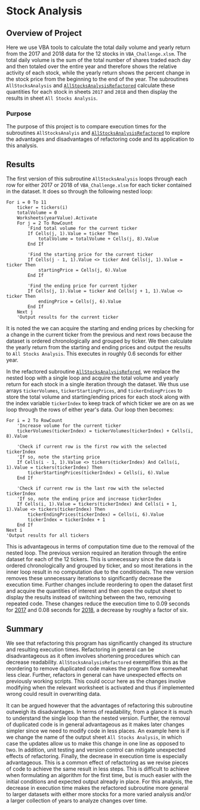 # Stock Analysis

## Overview of Project
Here we use VBA tools to calculate the total daily volume and yearly return
from the 2017 and 2018 data for the 12 stocks in `VBA_Challenge.xlsm`. The
total daily volume is the sum of the total number of shares traded each day and
then totaled over the entire year and therefore shows the relative activity of
each stock, while the yearly return shows the percent change in the stock price
from the beginning to the end of the year. The subroutines `AllStocksAnalysis`
and [`AllStocksAnalysisRefactored`](VBA_Challenge.vbs) calculate these
quantities for each stock in sheets `2017` and `2018` and then display the
results in sheet `All Stocks Analysis`.

### Purpose
The purpose of this project is to compare execution times for the subroutines
`AllStocksAnalyis` and [`AllStocksAnalysisRefactored`](VBA_Challenge.vbs) to
explore the advantages and disadvantages of refactoring code and its
application to this analysis.

## Results
The first version of this subroutine `AllStocksAnalysis` loops through each
row for either 2017 or 2018 of `VBA_Challenge.xlsm` for each ticker contained
in the dataset. It does so through the following nested loop:
```
For i = 0 To 11
    ticker = tickers(i)
    totalVolume = 0
    Worksheets(yearValue).Activate
    For j = 2 To RowCount
        'Find total volume for the current ticker
        If Cells(j, 1).Value = ticker Then
            totalVolume = totalVolume + Cells(j, 8).Value
        End If

        'Find the starting price for the current ticker
        If Cells(j - 1, 1).Value <> ticker And Cells(j, 1).Value = ticker Then
            startingPrice = Cells(j, 6).Value
        End If

        'Find the ending price for current ticker
        If Cells(j, 1).Value = ticker And Cells(j + 1, 1).Value <> ticker Then
            endingPrice = Cells(j, 6).Value
        End If
    Next j
    'Output results for the current ticker
```
It is noted the we can acquire the starting and ending prices by checking for a
change in the current ticker from the previous and next rows because the dataset
is ordered chronologically and grouped by ticker. We then calculate the yearly
return from the starting and ending prices and output the results to
`All Stocks Analysis`. This executes in roughly 0.6 seconds for either year.

In the refactored subroutine [`AllStocksAnalysisRefored`](VBA_Challenge.vbs),
we replace the nested loop with a single loop and acquire the total volume and
yearly return for each stock in a single iteration through the dataset. We thus
use arrays `tickerVolumes`, `tickerStartingPrices`, and `tickerEndingPrices` to
store the total volume and starting/ending prices for each stock along with the
index variable `tickerIndex` to keep track of which ticker we are on as we loop
through the rows of either year's data. Our loop then becomes:
```
For i = 2 To RowCount
    'Increase volume for the current ticker
    tickerVolumes(tickerIndex) = tickerVolumes(tickerIndex) + Cells(i, 8).Value
    
	'Check if current row is the first row with the selected tickerIndex
    'If so, note the starting price
    If Cells(i - 1, 1).Value <> tickers(tickerIndex) And Cells(i, 1).Value = tickers(tickerIndex) Then
        tickerStartingPrices(tickerIndex) = Cells(i, 6).Value
    End If

	'Check if current row is the last row with the selected tickerIndex
	'If so, note the ending price and increase tickerIndex
    If Cells(i, 1).Value = tickers(tickerIndex) And Cells(i + 1, 1).Value <> tickers(tickerIndex) Then
        tickerEndingPrices(tickerIndex) = Cells(i, 6).Value
        tickerIndex = tickerIndex + 1
    End If
Next i
'Output results for all tickers
```
This is advantageous in terms of computation time due to the removal of the
nested loop. The previous version required an iteration through the entire
dataset for each of the 12 tickers. This is unnecessary since the data is
ordered chronologically and grouped by ticker, and so most iterations in the
inner loop result in no computation due to the conditionals. The new version
removes these unnecessary iterations to significantly decrease the execution
time. Further changes include reordering to open the dataset first and acquire
the quantities of interest and then open the output sheet to display the
results instead of switching between the two, removing repeated code. These
changes reduce the execution time to 0.09 seconds for
[2017](Resources/VBA_Challenge_2017.png) and 0.08 seconds for
[2018](Resources/VBA_Challenge_2018.png), a decrease by roughly a factor of
six.

## Summary
We see that refactoring this program has significantly changed its structure
and resulting execution times. Refactoring in general can be disadvantageous
as it often involves shortening procedures which can decrease readability.
`AllStocksAnalysisRefactored` exemplifies this as the reordering to remove
duplicated code makes the program flow somewhat less clear. Further, refactors
in general can have unexpected effects on previously working scripts. This
could occur here as the changes involve modifying when the relevant worksheet
is activated and thus if implemented wrong could result in overwriting data.

It can be argued however that the advantages of refactoring this subroutine
outweigh its disadvantages. In terms of readability, from a glance it is much
to understand the single loop than the nested version. Further, the removal of
duplicated code is in general advantageous as it makes later changes simpler
since we need to modify code in less places. An example here is if we change
the name of the output sheet `All Stocks Analysis`, in which case the updates
allow us to make this change in one line as opposed to two. In addition, unit
testing and version control can mitigate unexpected effects of refactoring.
Finally, the decrease in execution time is especially advantageous. This is a
common effect of refactoring as we revise pieces of code to achieve the same
result in less steps. This is difficult to achieve when formulating an
algorithm for the first time, but is much easier with the initial conditions
and expected output already in place. For this analysis, the decrease in
execution time makes the refactored subroutine more general to larger datasets
with either more stocks for a more varied analysis and/or a larger collection
of years to analyze changes over time.
